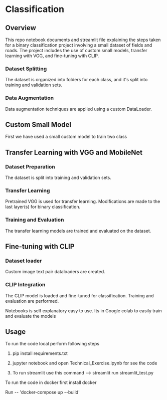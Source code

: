 # Classification 

## Overview

This repo notebook documents and streamlit file explaining the steps taken for a binary classification project involving a small dataset of fields and roads. The project includes the use of custom small models, transfer learning with VGG, and fine-tuning with CLIP.



### Dataset Splitting

The dataset is organized into folders for each class, and it's split into training and validation sets.

### Data Augmentation

Data augmentation techniques are applied using a custom DataLoader.

## Custom Small Model
First we have used a small custom model to train two class

## Transfer Learning with VGG and MobileNet

### Dataset Preparation

The dataset is split into training and validation sets.

### Transfer Learning

Pretrained VGG is used for transfer learning. Modifications are made to the last layer(s) for binary classification.

### Training and Evaluation

The transfer learning models are trained and evaluated on the dataset.

## Fine-tuning with CLIP

### Dataset loader

Custom image text pair dataloaders are created.

### CLIP Integration

The CLIP model is loaded and fine-tuned for classification. Training and evaluation are performed.


Notebooks is self explanatory easy to use. Its in Google colab to easily train and evaluate the models 


## Usage

To run the code local perform following steps


1. pip install requirements.txt

2. jupyter notebook and open Technical_Exercise.ipynb for see the code

3. To run streamlit use this command --> streamlit run streamlit_test.py



To run the code in docker first install docker

Run -- 'docker-compose up --build'





